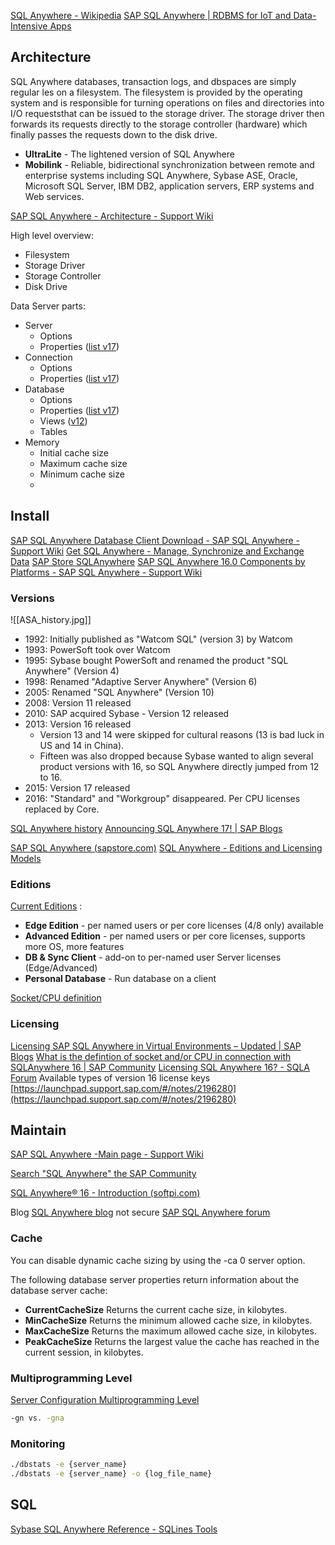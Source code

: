 [SQL Anywhere - Wikipedia](https://en.wikipedia.org/wiki/SQL_Anywhere)
[SAP SQL Anywhere | RDBMS for IoT and Data-Intensive Apps](https://www.sap.com/products/technology-platform/sql-anywhere.html)

## Architecture

SQL Anywhere databases, transaction logs, and dbspaces are simply regular les on a filesystem. The filesystem is provided by the operating system and is responsible for turning operations on files and directories into I/O requeststhat can be issued to the storage driver. The storage driver then forwards its requests directly to the storage controller (hardware) which finally passes the requests down to the disk drive.

- **UltraLite** - The lightened version of SQL Anywhere  
- **Mobilink** - Reliable, bidirectional synchronization between remote and enterprise systems including SQL Anywhere, Sybase ASE, Oracle, Microsoft SQL Server, IBM DB2, application servers, ERP systems and Web services.

[SAP SQL Anywhere - Architecture - Support Wiki](https://wiki.scn.sap.com/wiki/display/SQLANY/SQL+Anywhere)

High level overview:

- Filesystem 
- Storage Driver 
- Storage Controller 
- Disk Drive

Data Server parts:

- Server
	- Options
	- Properties ([list v17](https://dcx.sap.com/index.html#sqla170/en/html/3bc6ad206c5f1014b043b4cc42d7fc07.html))
- Connection
	- Options
	- Properties ([list v17](https://dcx.sap.com/index.html#sqla170/en/html/3bc695906c5f10148aaabe9d8f52d0e5.html))
- Database
	- Options
	- Properties ([list v17](https://dcx.sap.com/index.html#sqla170/en/html/3bc6a5766c5f1014a1b8e1f06f9b86e0.html))
	- Views ([v12](https://infocenter.sybase.com/help/index.jsp?topic=/com.sybase.help.sqlanywhere.12.0.1/dbreference/rf-system-views.html))
	- Tables
- Memory
	- Initial cache size
	- Maximum cache size
	- Minimum cache size
	- 


## Install

[SAP SQL Anywhere Database Client Download - SAP SQL Anywhere - Support Wiki](https://wiki.scn.sap.com/wiki/display/SQLANY/SAP+SQL+Anywhere+Database+Client+Download)
[Get SQL Anywhere - Manage, Synchronize and Exchange Data](https://sqlanywhere.info/)
[SAP Store SQLAnywhere](https://www.sapstore.com/solutions/99017/SAP-SQL-Anywhere)
[SAP SQL Anywhere 16.0 Components by Platforms - SAP SQL Anywhere - Support Wiki](https://wiki.scn.sap.com/wiki/display/SQLANY/SAP+SQL+Anywhere+16.0+Components+by+Platforms#SA)

### Versions

![[ASA_history.jpg]]

- 1992: Initially published as "Watcom SQL" (version 3) by Watcom
- 1993: PowerSoft took over Watcom
- 1995: Sybase bought PowerSoft and renamed the product "SQL Anywhere" (Version 4)
- 1998: Renamed "Adaptive Server Anywhere" (Version 6)
- 2005: Renamed "SQL Anywhere" (Version 10)
- 2008: Version 11 released
- 2010: SAP acquired Sybase - Version 12 released
- 2013: Version 16 released
	- Version 13 and 14 were skipped for cultural reasons (13 is bad luck in US and 14 in China). 
	- Fifteen was also dropped because Sybase wanted to align several product versions with 16, so SQL Anywhere directly jumped from 12 to 16.  
- 2015: Version 17 released
- 2016: "Standard" and "Workgroup" disappeared. Per CPU licenses replaced by Core.

[SQL Anywhere history](https://www.sqlanywhere.info/EN/sql-anywhere/sql-anywhere-history.html)
[Announcing SQL Anywhere 17! | SAP Blogs](https://blogs.sap.com/2015/07/15/announcing-sql-anywhere-17-2/)

[SAP SQL Anywhere (sapstore.com)](https://www.sapstore.com/solutions/99017/SAP-SQL-Anywhere)
[SQL Anywhere - Editions and Licensing Models](https://sqlanywhere.info/EN/sql-anywhere/sql-anywhere-licensing.html)


### Editions

[Current Editions](https://sqlanywhere.info/EN/sql-anywhere/sql-anywhere-licensing.html) :

- **Edge Edition** - per named users or per core licenses (4/8 only) available
- **Advanced Edition** - per named users or per core licenses, supports more OS, more features
- **DB & Sync Client** - add-on to per-named user Server licenses (Edge/Advanced)
- **Personal Database** - Run database on a client

[Socket/CPU definition](https://answers.sap.com/questions/10956399/what-is-the-defintion-of-socket-andor-cpu-in-conne.html)

### Licensing

[Licensing SAP SQL Anywhere in Virtual Environments – Updated | SAP Blogs](https://blogs.sap.com/2014/12/02/licensing-sap-sql-anywhere-in-virtual-environments/)
[What is the defintion of socket and/or CPU in connection with SQLAnywhere 16 | SAP Community](https://answers.sap.com/questions/10956399/what-is-the-defintion-of-socket-andor-cpu-in-conne.html)
[Licensing SQL Anywhere 16? - SQLA Forum](https://130.214.205.148/questions/19287/licensing-sql-anywhere-16)
Available types of version 16 license keys [https://launchpad.support.sap.com/#/notes/2196280](https://launchpad.support.sap.com/#/notes/2196280)


## Maintain

[SAP SQL Anywhere -Main page - Support Wiki](https://wiki.scn.sap.com/wiki/display/SQLANY)

[Search "SQL Anywhere" the SAP Community](https://community.sap.com/search/?by=updated&ct=all&mt=67837800100800005169)

[SQL Anywhere® 16 - Introduction (softpi.com)](https://www.softpi.com/wp-content/uploads/2016/05/SAP_Sybase_SQL_Anywhere_16_INTRO.pdf)


Blog
[SQL Anywhere blog](http://sqlanywhere.blogspot.com/)
not secure [SAP SQL Anywhere forum](https://130.214.205.148/)




### Cache

You can  disable dynamic cache sizing by using the -ca 0 server option. 

The following database server properties return information about the database server cache:  
- **CurrentCacheSize** Returns the current cache size, in kilobytes.  
- **MinCacheSize** Returns the minimum allowed cache size, in kilobytes.  
- **MaxCacheSize** Returns the maximum allowed cache size, in kilobytes.  
- **PeakCacheSize** Returns the largest value the cache has reached in the current session, in kilobytes.


### Multiprogramming Level
[Server Configuration Multiprogramming Level](https://help.sap.com/docs/SAP_SQL_Anywhere/61ecb3d4d8be4baaa07cc4db0ddb5d0a/814c2a796ce210148d899ecd9daeb081.html?version=17.0)


```bash
-gn vs. -gna

```


### Monitoring


```bash
./dbstats -e {server_name}
./dbstats -e {server_name} -o {log_file_name}
```



## SQL 

[Sybase SQL Anywhere Reference - SQLines Tools](http://www.sqlines.com/sybase-asa)